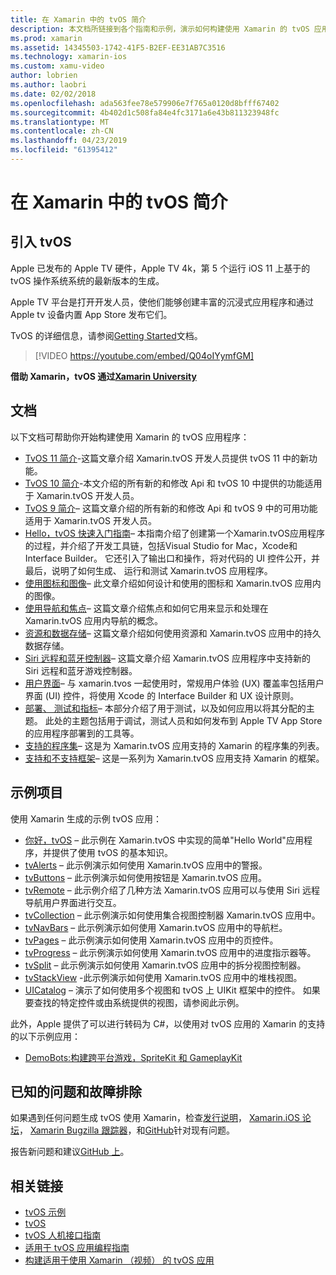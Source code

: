 ```yaml
---
title: 在 Xamarin 中的 tvOS 简介
description: 本文档所链接到各个指南和示例，演示如何构建使用 Xamarin 的 tvOS 应用程序。 这些指南讨论了各种功能，例如用户界面开发、 数据存储、 图标和的详细信息。
ms.prod: xamarin
ms.assetid: 14345503-1742-41F5-B2EF-EE31AB7C3516
ms.technology: xamarin-ios
ms.custom: xamu-video
author: lobrien
ms.author: laobri
ms.date: 02/02/2018
ms.openlocfilehash: ada563fee78e579906e7f765a0120d8bfff67402
ms.sourcegitcommit: 4b402d1c508fa84e4fc3171a6e43b811323948fc
ms.translationtype: MT
ms.contentlocale: zh-CN
ms.lasthandoff: 04/23/2019
ms.locfileid: "61395412"
---
```

# <a name="introduction-to-tvos-in-xamarin"></a>在 Xamarin 中的 tvOS 简介

## <a name="introducing-tvos"></a>引入 tvOS

Apple 已发布的 Apple TV 硬件，Apple TV 4k，第 5 个运行 iOS 11 上基于的 tvOS 操作系统系统的最新版本的生成。

Apple TV 平台是打开开发人员，使他们能够创建丰富的沉浸式应用程序和通过 Apple tv 设备内置 App Store 发布它们。

TvOS 的详细信息，请参阅[Getting Started](~/ios/tvos/get-started/index.md)文档。

> [!VIDEO https://youtube.com/embed/Q04oIYymfGM]

**借助 Xamarin，tvOS 通过[Xamarin University](https://university.xamarin.com/)**

## <a name="documentation"></a>文档

以下文档可帮助你开始构建使用 Xamarin 的 tvOS 应用程序：

- [TvOS 11 简介](~/ios/tvos/platform/introduction-to-tvos11.md)-这篇文章介绍 Xamarin.tvOS 开发人员提供 tvOS 11 中的新功能。
- [TvOS 10 简介](~/ios/tvos/platform/introduction-to-tvos10/index.md)-本文介绍的所有新的和修改 Api 和 tvOS 10 中提供的功能适用于 Xamarin.tvOS 开发人员。
- [TvOS 9 简介](~/ios/tvos/platform/tvos9.md)– 这篇文章介绍的所有新的和修改 Api 和 tvOS 9 中的可用功能适用于 Xamarin.tvOS 开发人员。 
- [Hello，tvOS 快速入门指南](~/ios/tvos/get-started/hello-tvos.md)– 本指南介绍了创建第一个Xamarin.tvOS应用程序的过程，并介绍了开发工具链，包括Visual Studio for Mac，Xcode和Interface Builder。 它还引入了输出口和操作，将对代码的 UI 控件公开，并最后，说明了如何生成、 运行和测试 Xamarin.tvOS 应用程序。
- [使用图标和图像](~/ios/tvos/app-fundamentals/icons-images.md)– 此文章介绍如何设计和使用的图标和 Xamarin.tvOS 应用内的图像。
- [使用导航和焦点](~/ios/tvos/app-fundamentals/navigation-focus.md)– 这篇文章介绍焦点和如何它用来显示和处理在 Xamarin.tvOS 应用内导航的概念。
- [资源和数据存储](~/ios/tvos/app-fundamentals/resources-data-storage.md)– 这篇文章介绍如何使用资源和 Xamarin.tvOS 应用中的持久数据存储。
- [Siri 远程和蓝牙控制器](~/ios/tvos/platform/remote-bluetooth.md)– 这篇文章介绍 Xamarin.tvOS 应用程序中支持新的 Siri 远程和蓝牙游戏控制器。
- [用户界面](~/ios/tvos/user-interface/index.md)– 与 xamarin.tvos 一起使用时，常规用户体验 (UX) 覆盖率包括用户界面 (UI) 控件，将使用 Xcode 的 Interface Builder 和 UX 设计原则。
- [部署、 测试和指标](~/ios/tvos/deploy-test/index.md)– 本部分介绍了用于测试，以及如何应用以将其分配的主题。 此处的主题包括用于调试，测试人员和如何发布到 Apple TV App Store 的应用程序部署到的工具等。
- [支持的程序集](~/ios/tvos/internals/assemblies.md)– 这是为 Xamarin.tvOS 应用支持的 Xamarin 的程序集的列表。
- [支持和不支持框架](~/ios/tvos/internals/frameworks.md)– 这是一系列为 Xamarin.tvOS 应用支持 Xamarin 的框架。

## <a name="sample-projects"></a>示例项目

使用 Xamarin 生成的示例 tvOS 应用：

- [你好，tvOS](https://developer.xamarin.com/samples/monotouch/tvos/Hello-tvOS/) – 此示例在 Xamarin.tvOS 中实现的简单"Hello World"应用程序，并提供了使用 tvOS 的基本知识。
- [tvAlerts](https://developer.xamarin.com/samples/monotouch/tvos/tvAlerts/) – 此示例演示如何使用 Xamarin.tvOS 应用中的警报。
- [tvButtons](https://developer.xamarin.com/samples/monotouch/tvos/tvButtons/) – 此示例演示如何使用按钮是 Xamarin.tvOS 应用。
- [tvRemote](https://developer.xamarin.com/samples/monotouch/tvos/tvRemote/) – 此示例介绍了几种方法 Xamarin.tvOS 应用可以与使用 Siri 远程导航用户界面进行交互。
- [tvCollection](https://developer.xamarin.com/samples/monotouch/tvos/tvCollection/) – 此示例演示如何使用集合视图控制器 Xamarin.tvOS 应用中。
- [tvNavBars](https://developer.xamarin.com/samples/monotouch/tvos/tvNavBars/) – 此示例演示如何使用 Xamarin.tvOS 应用中的导航栏。
- [tvPages](https://developer.xamarin.com/samples/monotouch/tvos/tvPages/) – 此示例演示如何使用 Xamarin.tvOS 应用中的页控件。
- [tvProgress](https://developer.xamarin.com/samples/monotouch/tvos/tvProgress/) – 此示例演示如何使用 Xamarin.tvOS 应用中的进度指示器等。
- [tvSplit](https://developer.xamarin.com/samples/monotouch/tvos/tvSplit/) – 此示例演示如何使用 Xamarin.tvOS 应用中的拆分视图控制器。
- [tvStackView](https://developer.xamarin.com/samples/monotouch/tvos/tvStackView/) -此示例演示如何使用 Xamarin.tvOS 应用中的堆栈视图。
- [UICatalog](https://developer.xamarin.com/samples/monotouch/tvos/UICatalog/) – 演示了如何使用多个视图和 tvOS 上 UIKit 框架中的控件。 如果要查找的特定控件或由系统提供的视图，请参阅此示例。

此外，Apple 提供了可以进行转码为 C#，以使用对 tvOS 应用的 Xamarin 的支持的以下示例应用：

- [DemoBots:构建跨平台游戏，SpriteKit 和 GameplayKit](https://developer.apple.com/library/prerelease/tvos/samplecode/DemoBots/)

## <a name="known-issues-and-troubleshooting"></a>已知的问题和故障排除

如果遇到任何问题生成 tvOS 使用 Xamarin，检查[发行说明](https://docs.microsoft.com/xamarin/ios/release-notes/)， [Xamarin.iOS 论坛](https://forums.xamarin.com/categories/ios)， [Xamarin Bugzilla 跟踪器](https://bugzilla.xamarin.com/query.cgi?product=iOS)，和[GitHub](https://github.com/xamarin/xamarin-macios/issues)针对现有问题。

报告新问题和建议[GitHub 上](https://github.com/xamarin/xamarin-macios/issues)。


## <a name="related-links"></a>相关链接

- [tvOS 示例](https://developer.xamarin.com/samples/tvos/all/)
- [tvOS](https://developer.apple.com/tvos/)
- [tvOS 人机接口指南](https://developer.apple.com/tvos/human-interface-guidelines/)
- [适用于 tvOS 应用编程指南](https://developer.apple.com/library/prerelease/tvos/documentation/General/Conceptual/AppleTV_PG/)
- [构建适用于使用 Xamarin （视频） 的 tvOS 应用](https://university.xamarin.com/lightninglectures/tvos-with-xamarin)
